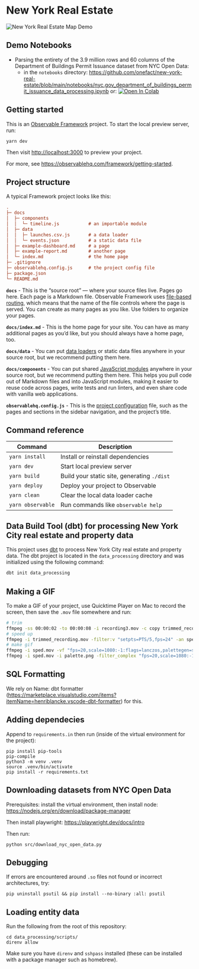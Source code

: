 # New York Real Estate

![New York Real Estate Map Demo](./new_york_real_estate_map_demo.gif)


## Demo Notebooks

- Parsing the entirety of the 3.9 million rows and 60 columns of the Department of Buildings Permit Issuance dataset from NYC Open Data:
  - in the `notebooks` directory: https://github.com/onefact/new-york-real-estate/blob/main/notebooks/nyc.gov_department_of_buildings_permit_issuance_data_processing.ipynb or: [![Open In Colab](https://colab.research.google.com/assets/colab-badge.svg)](https://colab.research.google.com/github/onefact/new-york-real-estate/blob/main/notebooks/nyc.gov_department_of_buildings_permit_issuance_data_processing.ipynb)

## Getting started

This is an [Observable Framework](https://observablehq.com/framework) project. To start the local preview server, run:

```
yarn dev
```

Then visit <http://localhost:3000> to preview your project.

For more, see <https://observablehq.com/framework/getting-started>.

## Project structure

A typical Framework project looks like this:

```ini
.
├─ docs
│  ├─ components
│  │  └─ timeline.js           # an importable module
│  ├─ data
│  │  ├─ launches.csv.js       # a data loader
│  │  └─ events.json           # a static data file
│  ├─ example-dashboard.md     # a page
│  ├─ example-report.md        # another page
│  └─ index.md                 # the home page
├─ .gitignore
├─ observablehq.config.js      # the project config file
├─ package.json
└─ README.md
```

**`docs`** - This is the “source root” — where your source files live. Pages go here. Each page is a Markdown file. Observable Framework uses [file-based routing](https://observablehq.com/framework/routing), which means that the name of the file controls where the page is served. You can create as many pages as you like. Use folders to organize your pages.

**`docs/index.md`** - This is the home page for your site. You can have as many additional pages as you’d like, but you should always have a home page, too.

**`docs/data`** - You can put [data loaders](https://observablehq.com/framework/loaders) or static data files anywhere in your source root, but we recommend putting them here.

**`docs/components`** - You can put shared [JavaScript modules](https://observablehq.com/framework/javascript/imports) anywhere in your source root, but we recommend putting them here. This helps you pull code out of Markdown files and into JavaScript modules, making it easier to reuse code across pages, write tests and run linters, and even share code with vanilla web applications.

**`observablehq.config.js`** - This is the [project configuration](https://observablehq.com/framework/config) file, such as the pages and sections in the sidebar navigation, and the project’s title.

## Command reference

| Command           | Description                                              |
| ----------------- | -------------------------------------------------------- |
| `yarn install`            | Install or reinstall dependencies                        |
| `yarn dev`        | Start local preview server                               |
| `yarn build`      | Build your static site, generating `./dist`              |
| `yarn deploy`     | Deploy your project to Observable                        |
| `yarn clean`      | Clear the local data loader cache                        |
| `yarn observable` | Run commands like `observable help`                      |

## Data Build Tool (dbt) for processing New York City real estate and property data

This project uses [dbt](https://www.getdbt.com/) to process New York City real estate and property data. The dbt project is located in the `data_processing` directory and was initialized using the following command:

```bash
dbt init data_processing
```

## Making a GIF

To make a GIF of your project, use Quicktime Player on Mac to record the screen, then save the `.mov` file somewhere and run:

```bash
# trim
ffmpeg -ss 00:00:02 -to 00:00:08 -i recording3.mov -c copy trimmed_recording.mov
# speed up
ffmpeg -i trimmed_recording.mov -filter:v "setpts=PTS/5,fps=24" -an sped.mov
# make gif
ffmpeg -i sped.mov -vf "fps=20,scale=1080:-1:flags=lanczos,palettegen=stats_mode=diff" -y palette.png
ffmpeg -i sped.mov -i palette.png -filter_complex "fps=20,scale=1080:-1:flags=lanczos[x];[x][1:v]paletteuse=dither=bayer:bayer_scale=5:diff_mode=rectangle" -y high_quality.gif
```

## SQL Formatting

We rely on Name: dbt formatter (https://marketplace.visualstudio.com/items?itemName=henriblancke.vscode-dbt-formatter) for this.

## Adding dependecies

Append to `requirements.in` then run (inside of the virtual environment for the project):

```
pip install pip-tools
pip-compile
python3 -m venv .venv
source .venv/bin/activate
pip install -r requirements.txt
```

## Downloading datasets from NYC Open Data

Prerequisites: install the virtual environment, then install node: https://nodejs.org/en/download/package-manager

Then install playwright: https://playwright.dev/docs/intro

Then run:

```
python src/download_nyc_open_data.py
```

## Debugging

If errors are encountered around `.so` files not found or incorrect architectures, try:

```
pip uninstall psutil && pip install --no-binary :all: psutil
```

## Loading entity data

Run the following from the root of this repository:
```
cd data_processing/scripts/
direnv allow
```

Make sure you have `direnv` and `sshpass` installed (these can be installed with a package manager such as homebrew).

